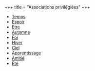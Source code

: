 +++
title = "Associations privilégiées"
+++
- [Temps](/categories/temps)
- [Espoir](/categories/espoir)
- [Etre](/categories/etre)
- [Automne](/categories/automne)
- [Foi](/categories/foi)
- [Hiver](/categories/hiver)
- [Ciel](/categories/ciel)
- [Apprentissage](/categories/apprentissage)
- [Amitié](/categories/amitié)
- [Eté](/categories/eté)

